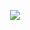 <p align='center'>
  <img src = 'https://tenor.com/ru/view/blush-anime-girl-cute-embarrassed-gif-2263088408448528294'/>
</p>
